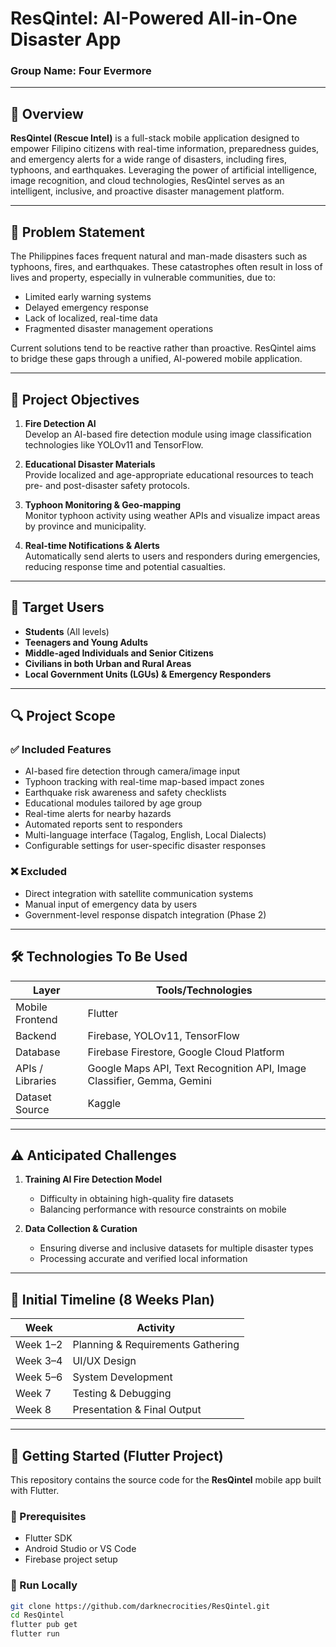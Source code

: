 # ResQintel: AI-Powered All-in-One Disaster App

### Group Name: Four Evermore

---

## 📌 Overview

**ResQintel (Rescue Intel)** is a full-stack mobile application designed to empower Filipino citizens with real-time information, preparedness guides, and emergency alerts for a wide range of disasters, including fires, typhoons, and earthquakes. Leveraging the power of artificial intelligence, image recognition, and cloud technologies, ResQintel serves as an intelligent, inclusive, and proactive disaster management platform.

---

## 🧠 Problem Statement

The Philippines faces frequent natural and man-made disasters such as typhoons, fires, and earthquakes. These catastrophes often result in loss of lives and property, especially in vulnerable communities, due to:

- Limited early warning systems
- Delayed emergency response
- Lack of localized, real-time data
- Fragmented disaster management operations

Current solutions tend to be reactive rather than proactive. ResQintel aims to bridge these gaps through a unified, AI-powered mobile application.

---

## 🎯 Project Objectives

1. **Fire Detection AI**  
   Develop an AI-based fire detection module using image classification technologies like YOLOv11 and TensorFlow.

2. **Educational Disaster Materials**  
   Provide localized and age-appropriate educational resources to teach pre- and post-disaster safety protocols.

3. **Typhoon Monitoring & Geo-mapping**  
   Monitor typhoon activity using weather APIs and visualize impact areas by province and municipality.

4. **Real-time Notifications & Alerts**  
   Automatically send alerts to users and responders during emergencies, reducing response time and potential casualties.

---

## 👥 Target Users

- **Students** (All levels)
- **Teenagers and Young Adults**
- **Middle-aged Individuals and Senior Citizens**
- **Civilians in both Urban and Rural Areas**
- **Local Government Units (LGUs) & Emergency Responders**

---

## 🔍 Project Scope

### ✅ Included Features
- AI-based fire detection through camera/image input
- Typhoon tracking with real-time map-based impact zones
- Earthquake risk awareness and safety checklists
- Educational modules tailored by age group
- Real-time alerts for nearby hazards
- Automated reports sent to responders
- Multi-language interface (Tagalog, English, Local Dialects)
- Configurable settings for user-specific disaster responses

### ❌ Excluded
- Direct integration with satellite communication systems
- Manual input of emergency data by users
- Government-level response dispatch integration (Phase 2)

---

## 🛠 Technologies To Be Used

| Layer             | Tools/Technologies                                  |
|------------------|------------------------------------------------------|
| Mobile Frontend  | Flutter                                              |
| Backend          | Firebase, YOLOv11, TensorFlow                        |
| Database         | Firebase Firestore, Google Cloud Platform            |
| APIs / Libraries | Google Maps API, Text Recognition API, Image Classifier, Gemma, Gemini |
| Dataset Source   | Kaggle                                               |

---

## ⚠️ Anticipated Challenges

1. **Training AI Fire Detection Model**
    - Difficulty in obtaining high-quality fire datasets
    - Balancing performance with resource constraints on mobile

2. **Data Collection & Curation**
    - Ensuring diverse and inclusive datasets for multiple disaster types
    - Processing accurate and verified local information

---

## 📅 Initial Timeline (8 Weeks Plan)

| Week       | Activity                            |
|------------|-------------------------------------|
| Week 1–2   | Planning & Requirements Gathering   |
| Week 3–4   | UI/UX Design                        |
| Week 5–6   | System Development                  |
| Week 7     | Testing & Debugging                 |
| Week 8     | Presentation & Final Output         |

---

## 📘 Getting Started (Flutter Project)

This repository contains the source code for the **ResQintel** mobile app built with Flutter.

### 🔧 Prerequisites

- Flutter SDK
- Android Studio or VS Code
- Firebase project setup

### 🚀 Run Locally

```bash
git clone https://github.com/darknecrocities/ResQintel.git
cd ResQintel
flutter pub get
flutter run
